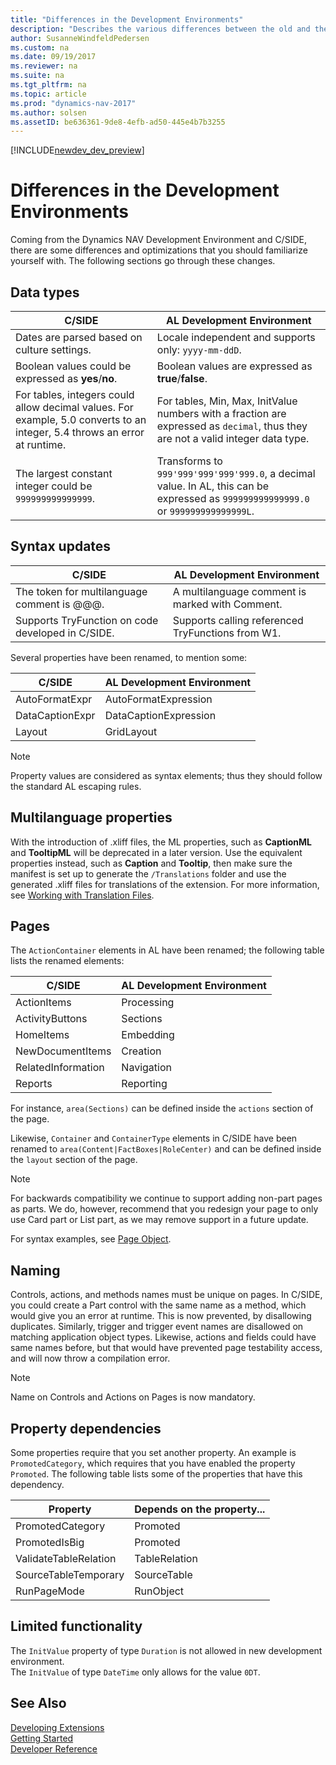 ```yaml
---
title: "Differences in the Development Environments"
description: "Describes the various differences between the old and the new development environment"
author: SusanneWindfeldPedersen
ms.custom: na
ms.date: 09/19/2017
ms.reviewer: na
ms.suite: na
ms.tgt_pltfrm: na
ms.topic: article
ms.prod: "dynamics-nav-2017"
ms.author: solsen
ms.assetID: be636361-9de8-4efb-ad50-445e4b7b3255
---
```


[!INCLUDE[newdev_dev_preview](includes/newdev_dev_preview.md)]

# Differences in the Development Environments
Coming from the Dynamics NAV Development Environment and C/SIDE, there are some differences and optimizations that you should familiarize yourself with. The following sections go through these changes.  

## Data types
|C/SIDE|AL Development Environment|
|------|---------------------------|
|Dates are parsed based on culture settings.| Locale independent and supports only: ```yyyy-mm-ddD```.|
|Boolean values could be expressed as **yes**/**no**.| Boolean values are expressed as **true**/**false**.|
|For tables, integers could allow decimal values. For example, 5.0 converts to an integer, 5.4 throws an error at runtime.| For tables, Min, Max, InitValue numbers with a fraction are expressed as `decimal`, thus they are not a valid integer data type.|
|The largest constant integer could be `999999999999999`. | Transforms to `999'999'999'999'999.0`, a decimal value. In AL, this can be expressed as `999999999999999.0` or `999999999999999L`.|

## Syntax updates
|C/SIDE|AL Development Environment|
|------|---------------------------|
|The token for multilanguage comment is @@@.|A multilanguage comment is marked with Comment.|
|Supports TryFunction on code developed in C/SIDE.|Supports calling referenced TryFunctions from W1.|  

Several properties have been renamed, to mention some:

|C/SIDE|AL Development Environment|
|------|---------------------------|
|AutoFormatExpr|AutoFormatExpression|   
|DataCaptionExpr|DataCaptionExpression|
|Layout|GridLayout|

> [!NOTE]
> Property values are considered as syntax elements; thus they should follow the standard AL escaping rules. 

## Multilanguage properties
With the introduction of .xliff files, the ML properties, such as **CaptionML** and **TooltipML** will be deprecated in a later version. Use the equivalent properties instead, such as **Caption** and **Tooltip**, then make sure the manifest is set up to generate the `/Translations` folder and use the generated .xliff files for translations of the extension. For more information, see [Working with Translation Files](devenv-work-with-translation-files.md).

## Pages
The ```ActionContainer``` elements in AL have been renamed; the following table lists the renamed elements:

|C/SIDE|AL Development Environment|
|------|---------------------------|
|ActionItems       | Processing    |
|ActivityButtons   | Sections      |
|HomeItems         | Embedding     |
|NewDocumentItems  | Creation      |
|RelatedInformation| Navigation    |
|Reports           | Reporting     |

For instance, ```area(Sections)``` can be defined inside the ```actions``` section of the page.

Likewise, ```Container``` and ```ContainerType``` elements in C/SIDE have been renamed to ```area(Content|FactBoxes|RoleCenter)``` and can be defined inside the ```layout``` section of the page.

> [!NOTE]
> For backwards compatibility we continue to support adding non-part pages as parts. We do, however, recommend that you redesign your page to only use Card part or List part, as we may remove support in a future update. 


For syntax examples, see [Page Object](devenv-page-object.md).

## Naming
Controls, actions, and methods names must be unique on pages. In C/SIDE, you could create a Part control with the same name as a method, which would give you an error at runtime. This is now prevented, by disallowing duplicates. Similarly, trigger and trigger event names are disallowed on matching application object types. Likewise, actions and fields could have same names before, but that would have prevented page testability access, and will now throw a compilation error. 


> [!NOTE]
> Name on Controls and Actions on Pages is now mandatory. 

## Property dependencies
Some properties require that you set another property. An example is ```PromotedCategory```, which requires that you have enabled the property ```Promoted```. The following table lists some of the properties that have this dependency.

|Property|Depends on the property...|
|--------|-------------|
|PromotedCategory|Promoted|
|PromotedIsBig|Promoted|
|ValidateTableRelation|TableRelation|
|SourceTableTemporary|SourceTable|
|RunPageMode|RunObject|

## Limited functionality 

The ```InitValue``` property of type ```Duration``` is not allowed in new development environment.   
The ```InitValue``` of type ```DateTime``` only allows for the value ```0DT```.  

## See Also
[Developing Extensions](devenv-dev-overview.md)  
[Getting Started](devenv-get-started.md)    
[Developer Reference](devenv-reference-overview.md)  
